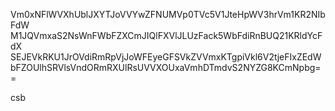 Vm0xNFlWVXhUblJXYTJoVVYwZFNUMVp0TVc5V1JteHpWV3hrVm1KR2NIbFdW
M1JQVmxaS2NsWnFWbFZXCmJIQlFXVlJLUzFack5WbFdiRnBUQ21KRldYcFdX
SEJEVkRKU1JrOVdiRmRpVjJoWFEyeGFSVkZVVmxKTgpiVkl6V2tjeFIxZEdW
bFZOUlhSRVlsVndORmRXUlRsUVVXOUxaVmhDTmdvS2NYZG8KCmNpbg==

csb